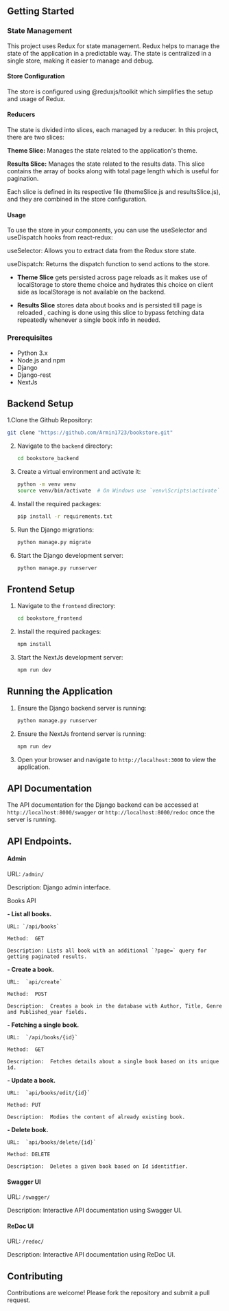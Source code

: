 
## Getting Started

### State Management

This project uses Redux for state management. Redux helps to manage the state of the application in a predictable way. The state is centralized in a single store, making it easier to manage and debug.

#### Store Configuration

The store is configured using @reduxjs/toolkit which simplifies the setup and usage of Redux.

#### Reducers

The state is divided into slices, each managed by a reducer. In this project, there are two slices:

**Theme Slice:** Manages the state related to the application's theme.

**Results Slice:** Manages the state related to the results data. This slice contains the array of books along with total page length which is useful for pagination.

Each slice is defined in its respective file (themeSlice.js and resultsSlice.js), and they are combined in the store configuration.

#### Usage

To use the store in your components, you can use the useSelector and useDispatch hooks from react-redux:

useSelector: Allows you to extract data from the Redux store state.

useDispatch: Returns the dispatch function to send actions to the store.

- **Theme Slice** gets persisted across page reloads as it makes use of localStorage to store theme choice and hydrates this choice on client side as localStorage is not available on the backend.
  
- **Results Slice** stores data about books and is persisted till page is reloaded , caching is done using this slice to bypass fetching data repeatedly whenever a single book info in needed.

### Prerequisites

- Python 3.x
- Node.js and npm
- Django
- Django-rest
- NextJs

## Backend Setup

1.Clone the Github Repository:

  ```sh
  git clone "https://github.com/Armin1723/bookstore.git"
  ```

2. Navigate to the `backend` directory:

    ```sh
    cd bookstore_backend
    ```

3. Create a virtual environment and activate it:

    ```sh
    python -m venv venv
    source venv/bin/activate  # On Windows use `venv\Scripts\activate`
    ```

4. Install the required packages:

    ```sh
    pip install -r requirements.txt
    ```

5. Run the Django migrations:

    ```sh
    python manage.py migrate
    ```

6. Start the Django development server:

    ```sh
    python manage.py runserver
    ```

## Frontend Setup

1. Navigate to the `frontend` directory:

    ```sh
    cd bookstore_frontend
    ```

2. Install the required packages:

    ```sh
    npm install
    ```

3. Start the NextJs development server:

    ```sh
    npm run dev
    ```

## Running the Application

1. Ensure the Django backend server is running:

    ```sh
    python manage.py runserver
    ```

2. Ensure the NextJs frontend server is running:

    ```sh
    npm run dev
    ```

3. Open your browser and navigate to `http://localhost:3000` to view the application.

## API Documentation

The API documentation for the Django backend can be accessed at `http://localhost:8000/swagger` or `http://localhost:8000/redoc` once the server is running.

## API Endpoints.

#### Admin

URL: `/admin/`

Description: Django admin interface.

Books API

  **- List all books.**
  
    URL: `/api/books`
  
    Method:  GET
  
    Description: Lists all book with an additional `?page=` query for getting paginated results.
  
  **- Create a book.**
  
    URL:  `api/create`
  
    Method:  POST
  
    Description:  Creates a book in the database with Author, Title, Genre and Published_year fields.
  
  **- Fetching a single book.**
  
    URL:  `/api/books/{id}`
  
    Method:  GET
  
    Description:  Fetches details about a single book based on its unique id.
  
  **- Update a book.**
  
    URL:  `api/books/edit/{id}`
  
    Method: PUT
  
    Description:  Modies the content of already existing book.
  
  **- Delete book.**
  
    URL:  `api/books/delete/{id}`
  
    Method: DELETE
  
    Description:  Deletes a given book based on Id identitfier.

#### Swagger UI

URL: `/swagger/`

Description: Interactive API documentation using Swagger UI.

#### ReDoc UI

URL: `/redoc/`

Description: Interactive API documentation using ReDoc UI.

## Contributing

Contributions are welcome! Please fork the repository and submit a pull request.
